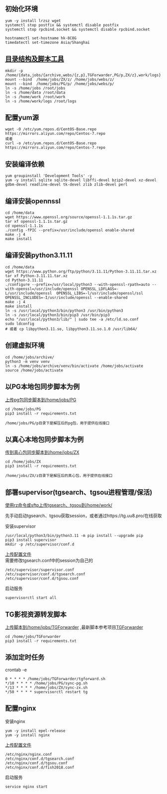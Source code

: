 ## 初始化环境
```
yum -y install lrzsz wget
systemctl stop postfix && systemctl disable postfix
systemctl stop rpcbind.socket && systemctl disable rpcbind.socket

hostnamectl set-hostname hk-8C8G
timedatectl set-timezone Asia/Shanghai
```

## [目录结构及脚本工具](https://github.com/fish2018/lib/tree/main/教程/deploy)  
```
mkdir -p /home/{data,jobs/{archive,webs/{z,p},TGForwarder,PG/p,ZX/z},work/logs}
mount --bind  /home/jobs/ZX/z/ /home/jobs/webs/z/
mount --bind  /home/jobs/PG/p/ /home/jobs/webs/p/
ln -s /home/jobs /root/jobs
ln -s /home/data /root/data
ln -s /home/work /root/work
ln -s /home/work/logs /root/logs
```

## 配置yum源
```
wget -O /etc/yum.repos.d/CentOS-Base.repo https://mirrors.aliyun.com/repo/Centos-7.repo
或者
curl -o /etc/yum.repos.d/CentOS-Base.repo https://mirrors.aliyun.com/repo/Centos-7.repo
```

## 安装编译依赖
```
yum groupinstall 'Development Tools' -y
yum -y install sqlite sqlite-devel libffi-devel bzip2-devel xz-devel gdbm-devel readline-devel tk-devel zlib zlib-devel perl
```

## 编译安装opennssl
```
cd /home/data
wget https://www.openssl.org/source/openssl-1.1.1s.tar.gz
tar xf openssl-1.1.1s.tar.gz
cd openssl-1.1.1s
./config -fPIC --prefix=/usr/include/openssl enable-shared
make -j 4
make install
```

## 编译安装python3.11.11
```
cd /home/data
wget https://www.python.org/ftp/python/3.11.11/Python-3.11.11.tar.xz
tar xf Python-3.11.11.tar.xz
cd Python-3.11.11
./configure --prefix=/usr/local/python3 --with-openssl-rpath=auto --with-openssl=/usr/include/openssl OPENSSL_LDFLAGS=-L/usr/include/openssl  OPENSSL_LIBS=-l/usr/include/openssl/ssl OPENSSL_INCLUDES=-I/usr/include/openssl --enable-shared
make -j 4
make install
ln -s /usr/local/python3/bin/python3 /usr/bin/python3
ln -s /usr/local/python3/bin/pip3 /usr/bin/pip3
echo "/usr/local/python3/lib/" | sudo tee -a /etc/ld.so.conf
sudo ldconfig
# 或者 cp libpython3.11.so, libpython3.11.so.1.0 /usr/lib64/
```

## 创建虚拟环境
```
cd /home/jobs/archive/
python3 -m venv venv
ln -s /home/jobs/archive/venv/bin/activate /home/jobs/activate
source /home/jobs/activate
```

## 以PG本地包同步脚本为例
[上传pg包同步脚本到/home/jobs/PG](https://github.com/fish2018/lib/tree/main/教程/deploy/home/jobs/PG)  
```
cd /home/jobs/PG
pip3 install -r requirements.txt

/home/jobs/PG/p目录下是解压后的pg包，用于提供在线接口
```

## 以真心本地包同步脚本为例

[传到真心包同步脚本到/home/jobs/ZX](https://github.com/fish2018/lib/tree/main/教程/deploy/home/jobs/ZX)
```
cd /home/jobs/ZX
pip3 install -r requirements.txt

/home/jobs/ZX/z目录下是解压后的真心包，用于提供在线接口
```

## 部署supervisor(tgsearch、tgsou进程管理/保活)
[使用rz命令或sftp上传tgsearch、tgsou到/home/work/](https://github.com/fish2018/lib/tree/main/教程/deploy/home/work)

先手动启动tgsearch、tgsou获取session，或者通过https://tg.uu8.pro/在线获取   

安装supervisor
```
/usr/local/python3/bin/python3.11 -m pip install --upgrade pip
pip3 install supervisor
mkdir -p /etc/supervisor/conf.d
```
[上传配置文件](https://github.com/fish2018/lib/tree/main/教程/deploy/etc/supervisor)    
需要修改tgsearch.conf中的session为自己的
```
/etc/supervisor/supervisor.conf 
/etc/supervisor/conf.d/tgsearch.conf 
/etc/supervisor/conf.d/tgsou.conf
```
启动服务
```
supervisorctl start all
```

## TG影视资源转发脚本
[上传脚本到/home/jobs/TGForwarder](https://github.com/fish2018/lib/tree/main/教程/deploy/home/jobs/TGForwarder) ,最新脚本参考项目[TGForwarder](https://github.com/fish2018/TGForwarder)  
```
cd /home/jobs/TGForwarder
pip3 install -r requirements.txt
```

## 添加定时任务
crontab -e
```
0 * * * * /home/jobs/TGForwarder/tgforward.sh
*/10 * * * * /home/jobs/PG/sync-pg.sh
*/13 * * * * /home/jobs/ZX/sync-zx.sh
*/50 * * * * supervisorctl restart tg
```

## 配置nginx
安装nginx
```
yum -y install epel-release
yum -y install nginx
```
[上传配置文件](https://github.com/fish2018/lib/tree/main/教程/deploy/etc/nginx)
```
/etc/nginx/nginx.conf
/etc/nginx/conf.d/tgsearch.conf
/etc/nginx/conf.d/tgsou.conf
/etc/nginx/conf.d/fish2018.conf
```
启动服务
```
service nginx start
```
